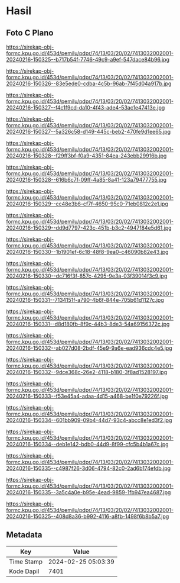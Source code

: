 # Hasil

## Foto C Plano

https://sirekap-obj-formc.kpu.go.id/453d/pemilu/pdpr/74/13/03/20/02/7413032002001-20240216-150325--b717b54f-7746-49c9-a9ef-547dace84b96.jpg

https://sirekap-obj-formc.kpu.go.id/453d/pemilu/pdpr/74/13/03/20/02/7413032002001-20240216-150326--83e5ede0-cdba-4c5b-96ab-7f45d04a917b.jpg

https://sirekap-obj-formc.kpu.go.id/453d/pemilu/pdpr/74/13/03/20/02/7413032002001-20240216-150327--f4c1f9cd-da10-4f43-ade4-53ac1e47413e.jpg

https://sirekap-obj-formc.kpu.go.id/453d/pemilu/pdpr/74/13/03/20/02/7413032002001-20240216-150327--5a326c58-d149-445c-beb2-470fe9d1ee65.jpg

https://sirekap-obj-formc.kpu.go.id/453d/pemilu/pdpr/74/13/03/20/02/7413032002001-20240216-150328--f29ff3bf-f0a9-4351-84ea-243ebb29916b.jpg

https://sirekap-obj-formc.kpu.go.id/453d/pemilu/pdpr/74/13/03/20/02/7413032002001-20240216-150328--616b6c7f-09ff-4a85-8a41-123a79477755.jpg

https://sirekap-obj-formc.kpu.go.id/453d/pemilu/pdpr/74/13/03/20/02/7413032002001-20240216-150329--cc48e3b6-cf7f-4650-95c0-71eb0812c2e1.jpg

https://sirekap-obj-formc.kpu.go.id/453d/pemilu/pdpr/74/13/03/20/02/7413032002001-20240216-150329--dd9d7797-423c-451b-b3c2-4947f84e5d61.jpg

https://sirekap-obj-formc.kpu.go.id/453d/pemilu/pdpr/74/13/03/20/02/7413032002001-20240216-150330--1b1901ef-6c18-48f8-9ea0-c46090b82e43.jpg

https://sirekap-obj-formc.kpu.go.id/453d/pemilu/pdpr/74/13/03/20/02/7413032002001-20240216-150330--dc716f3f-857c-4295-9e3a-03f39014f3c9.jpg

https://sirekap-obj-formc.kpu.go.id/453d/pemilu/pdpr/74/13/03/20/02/7413032002001-20240216-150331--7134151f-a790-4b6f-844e-705b61d1127c.jpg

https://sirekap-obj-formc.kpu.go.id/453d/pemilu/pdpr/74/13/03/20/02/7413032002001-20240216-150331--d8d180fb-8f9c-44b3-8de3-54a69156372c.jpg

https://sirekap-obj-formc.kpu.go.id/453d/pemilu/pdpr/74/13/03/20/02/7413032002001-20240216-150332--ab027d08-2bdf-45e9-9a6e-ead936cdc4e5.jpg

https://sirekap-obj-formc.kpu.go.id/453d/pemilu/pdpr/74/13/03/20/02/7413032002001-20240216-150332--9dce368c-26e2-4118-b180-3f8ad1528197.jpg

https://sirekap-obj-formc.kpu.go.id/453d/pemilu/pdpr/74/13/03/20/02/7413032002001-20240216-150333--f53e45a4-adaa-4d15-a468-be1f0e79226f.jpg

https://sirekap-obj-formc.kpu.go.id/453d/pemilu/pdpr/74/13/03/20/02/7413032002001-20240216-150334--601bb909-09b4-44d7-93c4-abcc8e1ed3f2.jpg

https://sirekap-obj-formc.kpu.go.id/453d/pemilu/pdpr/74/13/03/20/02/7413032002001-20240216-150334--deb1e142-bdb0-44d9-8f99-cfc5b4b1a67c.jpg

https://sirekap-obj-formc.kpu.go.id/453d/pemilu/pdpr/74/13/03/20/02/7413032002001-20240216-150335--c4987f26-3d06-4794-82c0-2ad6b174efdb.jpg

https://sirekap-obj-formc.kpu.go.id/453d/pemilu/pdpr/74/13/03/20/02/7413032002001-20240216-150335--3a5c4a0e-b95e-4ead-9859-1fb947ea4687.jpg

https://sirekap-obj-formc.kpu.go.id/453d/pemilu/pdpr/74/13/03/20/02/7413032002001-20240216-150325--408d8a36-b992-4116-a8fb-1498f6b8b5a7.jpg


## Metadata

| Key        | Value               |
| ---------- | ------------------- |
| Time Stamp | 2024-02-25 05:03:39 |
| Kode Dapil | 7401                |



